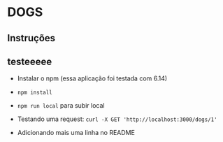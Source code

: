 # DOGS

## Instruções
## testeeeee
- Instalar o npm (essa aplicação foi testada com 6.14)
- `npm install`
- `npm run local` para subir local
- Testando uma request: `curl -X GET 'http://localhost:3000/dogs/1'` 

- Adicionando mais uma linha no README
